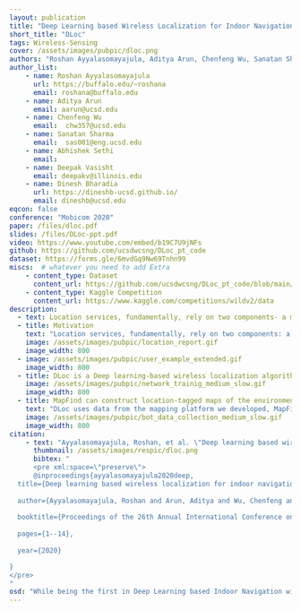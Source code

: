 ```yaml
---
layout: publication
title: "Deep Learning based Wireless Localization for Indoor Navigation"
short_title: "DLoc"
tags: Wireless-Sensing
cover: /assets/images/pubpic/dloc.png
authors: "Roshan Ayyalasomayajula, Aditya Arun, Chenfeng Wu, Sanatan Sharma, Abhishek Sethi, Deepak Vasisht, Dinesh Bharadia"
author_list:
    - name: Roshan Ayyalasomayajula
      url: https://buffalo.edu/~roshana
      email: roshana@buffalo.edu
    - name: Aditya Arun
      email: aarun@ucsd.edu
    - name: Chenfeng Wu
      email:  chw357@ucsd.edu
    - name: Sanatan Sharma
      email:  sas001@eng.ucsd.edu
    - name: Abhishek Sethi
      email:
    - name: Deepak Vasisht
      email: deepakv@illinois.edu
    - name: Dinesh Bharadia
      url: https://dineshb-ucsd.github.io/
      email: dineshb@ucsd.edu
eqcon: false
conference: "Mobicom 2020"
paper: /files/dloc.pdf
slides: /files/DLoc-ppt.pdf
video: https://www.youtube.com/embed/b19C7U9jNFs
github: https://github.com/ucsdwcsng/DLoc_pt_code
dataset: https://forms.gle/6mvdGq9Nw69Tnhn99
miscs:  # whatever you need to add Extra
    - content_type: Dataset
      content_url: https://github.com/ucsdwcsng/DLoc_pt_code/blob/main/wild.md
    - content_type: Kaggle Competition
      content_url: https://www.kaggle.com/competitions/wildv2/data
description:
  - text: Location services, fundamentally, rely on two components- a mapping system and a positioning system. The mapping system provides the physical map of the space, and the positioning system identifies the position within the map. Outdoor location services have thrived over the last couple of decades because of well-established platforms for both these components (e.g. Google Maps for mapping, and GPS for positioning). In contrast, indoor location services haven’t caught up because of the lack of reliable mapping and positioning frameworks, as GPS is known not to work indoors. WiFi positioning lacks maps and is also prone to environmental errors. In this paper, we present DLoc, a Deep Learning based wireless localization algorithm that can overcome traditional limitations of RF-based localization approaches (like multipath, occlusions, etc.). DLoc uses data from the mapping platform we developed, MapFind, that can construct location-tagged maps of the environment. Together, they allow off-the-shelf WiFi devices like smartphones to access a map of the environment and to estimate their position with respect to that map. During our evaluation, MapFind has collected location estimates of over 120 thousand points under 10 different scenarios across two different spaces covering 2000 sq. Ft. DLoc outperforms state-of-the-art methods in WiFi-based localization by 80% (median and 90th percentile) across the 2000 sq. ft. spanning two different spaces.
  - title: Motivation
    text: "Location services, fundamentally, rely on two components: a mapping system and a positioning system. The mapping system provides the physical map of the space, and the positioning system identifies the position within the map. Outdoor location services have thrived over the last couple of decades because of well-established platforms for both these components (e.g. Google Maps for mapping, and GPS for positioning). In contrast, indoor location services haven’t caught up because of the lack of reliable mapping and positioning frameworks, as GPS is known not to work indoors. Wi-Fi positioning lacks maps and is also prone to environmental errors."
    image: /assets/images/pubpic/location_report.gif
    image_width: 800
  - image: /assets/images/pubpic/user_example_extended.gif
    image_width: 800
  - title: DLoc is a Deep learning-based wireless localization algorithm that can overcome traditional limitations of RF-based localization approaches (like multipath, occlusions, etc.).
    image: /assets/images/pubpic/network_trainig_medium_slow.gif
    image_width: 800
  - title: MapFind can construct location-tagged maps of the environment
    text: "DLoc uses data from the mapping platform we developed, MapFind, that can construct location-tagged maps of the environment. Together, they allow off-the-shelf Wi-Fi devices like smartphones to access a map of the environment and to estimate their position with respect to that map. During our evaluation, MapFind has collected location estimates of over 150 thousand points under 10 different scenarios across two different spaces covering 2000 sq. Ft. DLoc outperforms state-of-the-art methods in Wi-Fi-based localization by 80% (median & 90th percentile) across the 2000 sq. ft. spanning two different spaces."
    image: /assets/images/pubpic/bot_data_collection_medium_slow.gif
    image_width: 800
citation:
    - text: "Ayyalasomayajula, Roshan, et al. \"Deep learning based wireless localization for indoor navigation.\" Proceedings of the 26th Annual International Conference on Mobile Computing and Networking. 2020."
      thumbnail: /assets/images/respic/dloc.png
      bibtex: "
      <pre xml:space=\"preserve\">
      @inproceedings{ayyalasomayajula2020deep,
  title={Deep learning based wireless localization for indoor navigation},
  
  author={Ayyalasomayajula, Roshan and Arun, Aditya and Wu, Chenfeng and Sharma, Sanatan and Sethi, Abhishek Rajkumar and Vasisht, Deepak and Bharadia, Dinesh},
  
  booktitle={Proceedings of the 26th Annual International Conference on Mobile Computing and Networking},
  
  pages={1--14},
  
  year={2020}

}
</pre>
"
osd: "While being the first in Deep Learning based Indoor Navigation with WiFi data, we want to build WiFi CSI dataset on par with ImageNet to assist further research in WiFi-based indoor localization and their applications."
---
```


